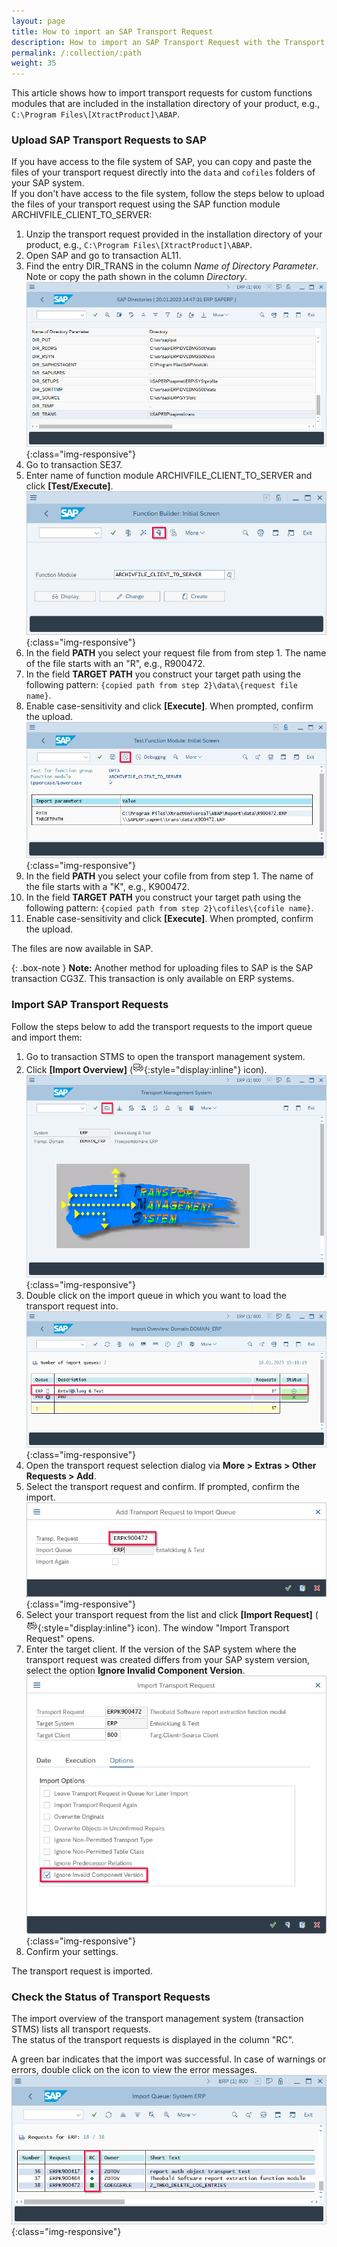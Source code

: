 ```yaml
---
layout: page
title: How to import an SAP Transport Request
description: How to import an SAP Transport Request with the Transport Management System STMS
permalink: /:collection/:path
weight: 35
---
```


This article shows how to import transport requests for custom functions modules that are included in the installation directory of your product, e.g., `C:\Program Files\[XtractProduct]\ABAP`.

<!---
### Upload SAP Transport Requests to SAP Via Transactions

If you have access to the file system of SAP, you can copy and paste the files of your transport request directly into the `data` and `cofiles` folders of your SAP system. <br>
If you don't have access to the file system, follow the steps below to upload the files of your transport request using SAP transactions:

1. Unzip the transport request provided in the installation directory of your product, e.g., `C:\Program Files\[XtractProduct]\ABAP`.
2. Open SAP and go to transaction AL11.
3. Find the entry DIR_TRANS in the column *Name of Directory Parameter*.
Note or copy the path shown in the column *Directory*.<br>
![SAP-AL11](/img/contents/sap-al11.png){:class="img-responsive"}
4. Go to transaction CG3Z. The window "Upload File: Parameters" opens.
5. In the field **Source file on front end** you select your request file from from step 1. The name of the file starts with an "R", e.g., R900472.
6. In the field **Target file on application server** you construct your target path using the following pattern: `{copied path from step 2}\data\{request file name}`.<br>
![SAP-Upload-File](/img/contents/sap-upload-files.png){:class="img-responsive"}
7. Click **[Upload]** (![Import icon](/img/contents/icons/upload.png){:style="display:inline"} icon). When prompted, confirm the upload. A confirmation message about the successful upload is displayed at the bottom of the window.
8. In the field **Source file on front end** you select your cofile from from step 1. The name of the file starts with a "K", e.g., K900472.
9. In the field **Target file on application server** you construct your target path using the following pattern: `{copied path from step 2}\cofiles\{cofile name}`.<br>
![SAP-Upload-File](/img/contents/sap-upload-files2.png){:class="img-responsive"}
10. Click **[Upload]** (![Import icon](/img/contents/icons/upload.png){:style="display:inline"} icon). When prompted, confirm the upload. 

If the upload was successful, a confirmation message is displayed at the bottom of the SAP window.<br>
The files are now available in SAP.

-->

### Upload SAP Transport Requests to SAP

If you have access to the file system of SAP, you can copy and paste the files of your transport request directly into the `data` and `cofiles` folders of your SAP system. <br>
If you don't have access to the file system, follow the steps below to upload the files of your transport request using the SAP function module ARCHIVFILE_CLIENT_TO_SERVER:

1. Unzip the transport request provided in the installation directory of your product, e.g., `C:\Program Files\[XtractProduct]\ABAP`.
2. Open SAP and go to transaction AL11.
3. Find the entry DIR_TRANS in the column *Name of Directory Parameter*.
Note or copy the path shown in the column *Directory*.<br>
![SAP-AL11](/img/contents/sap-al11.png){:class="img-responsive"}
4. Go to transaction SE37.
5. Enter name of function module ARCHIVFILE_CLIENT_TO_SERVER and click **[Test/Execute]**.
![SAP-FuBa](/img/contents/sap-fuba.png){:class="img-responsive"} 
6. In the field **PATH** you select your request file from from step 1. The name of the file starts with an "R", e.g., R900472.
7. In the field **TARGET PATH** you construct your target path using the following pattern: `{copied path from step 2}\data\{request file name}`.<br>
8. Enable case-sensitivity and click **[Execute]**. When prompted, confirm the upload. <br>
![SAP-Upload-File](/img/contents/sap-fuba-upload.png){:class="img-responsive"}
9. In the field **PATH** you select your cofile from from step 1. The name of the file starts with a "K", e.g., K900472.
10. In the field **TARGET PATH** you construct your target path using the following pattern: `{copied path from step 2}\cofiles\{cofile name}`.<br>
11. Enable case-sensitivity and click **[Execute]**. When prompted, confirm the upload. 

The files are now available in SAP.

{: .box-note }
**Note:** Another method for uploading files to SAP is the SAP transaction CG3Z. This transaction is only available on ERP systems. 

### Import SAP Transport Requests

Follow the steps below to add the transport requests to the import queue and import them:

1. Go to transaction STMS to open the transport management system.
2. Click **[Import Overview]** (![Import icon](/img/contents/icons/sap-imports.png){:style="display:inline"} icon).<br>
![SAP-Upload-File](/img/contents/sap-transport-management-system.png){:class="img-responsive"}
3. Double click on the import queue in which you want to load the transport request into.<br>
![SAP-Queues](/img/contents/sap-import-queues.png){:class="img-responsive"}
4. Open the transport request selection dialog via **More > Extras > Other Requests > Add**.
5. Select the transport request and confirm. If prompted, confirm the import.
![SAP-Queues](/img/contents/sap-import-queue.png){:class="img-responsive"}
6. Select your transport request from the list and click **[Import Request]** (![Import icon](/img/contents/icons/sap-import-requests.png){:style="display:inline"} icon). The window "Import Transport Request" opens.
7. Enter the target client. 
If the version of the SAP system where the transport request was created differs from your SAP system version, select the option **Ignore Invalid Component Version**.<br>
![SAP-Import-Requests](/img/contents/sap-import-transport-request.png){:class="img-responsive"}
8. Confirm your settings. 

The transport request is imported.

### Check the Status of Transport Requests

The import overview of the transport management system (transaction STMS) lists all transport requests.<br>
The status of the transport requests is displayed in the column "RC".

A green bar indicates that the import was successful.
In case of warnings or errors, double click on the icon to view the error messages.<br>
![SAP-Import-Rewuests](/img/contents/sap-check-transport-requests.png){:class="img-responsive"}

<!---
### Add Transport Request to the Import Queue
1. Unzip and copy the file R900141.ECC into the data folder and the file K900141.ECC into the co-files folder of our SAP System, e.g., `\\SAPServer\c$\usr\sap\trans\`
Note that the last 3 digits of the transport numbers may be different in recent versions.<br>
Alternative: Use the transaction code CG3Z to upload the files to SAP. Use the transaction AL11 to check if the files are in the correct directory.
2. Start the transaction STMS and click on ![STMSIcon03](/img/contents/STMSIcon03.png){:class="img-responsive" style="display:inline"}<br>
![STMS](/img/contents/STMS.png){:class="img-responsive"}
3. In the next screen we see the import queues in our SAP domain. Doubleclick on our system EC5 to see the details of the import queue. <br>
![STMS02](/img/contents/STMS02.png){:class="img-responsive"}
4. In the import queue screen click on **Extras -> Other Requests -> Add** to continue the procedure.<br>
![STMS03](/img/contents/STMS03.png){:class="img-responsive"}
5. Click  ![STMSIcon02](/img/contents/STMSIcon02.png){:class="img-responsive" style="display:inline"}.<br>
![STMS04](/img/contents/STMS04.png){:class="img-responsive"}
6. Select the transport request you copied in step 1.<br>
![STMS05](/img/contents/STMS05.png){:class="img-responsive"}
7. Confirm the request and the attachment to the import queue.<br>
![STMS06](/img/contents/STMS06.png){:class="img-responsive" style="display:inline"}
![STMS07](/img/contents/STMS07.png){:class="img-responsive" style="display:inline"}
8. Back in the import queue click on ![STMSIcon01](/img/contents/STMSIcon01.png){:class="img-responsive" style="display:inline"}<br>
![STMS08](/img/contents/STMS08.png){:class="img-responsive"}
9. Confirm the next screen.<br>
![STMS09](/img/contents/STMS09.png){:class="img-responsive"}
10. Click **[Yes]** to start the import.<br>
![STMS10](/img/contents/STMS10.png){:class="img-responsive"}

The checkmark ![STMSIcon04](/img/contents/STMSIcon04.png){:class="img-responsive" style="display:inline"} shows that the import finished successfully.<br>
![STMS11](/img/contents/STMS11.png){:class="img-responsive"}
your comment goes here
-->

